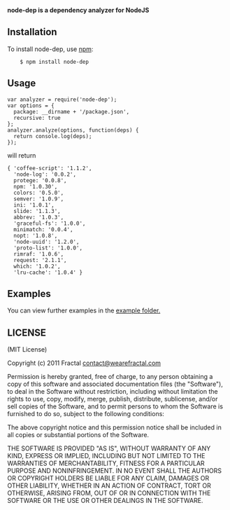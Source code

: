**node-dep is a dependency analyzer for NodeJS**


## Installation
    
To install node-dep, use [npm](http://github.com/isaacs/npm):

        $ npm install node-dep

## Usage

```
var analyzer = require('node-dep');
var options = {
  package: __dirname + '/package.json',
  recursive: true
};
analyzer.analyze(options, function(deps) {
  return console.log(deps);
});

```

will return

```
{ 'coffee-script': '1.1.2',
  'node-log': '0.0.2',
  protege: '0.0.8',
  npm: '1.0.30',
  colors: '0.5.0',
  semver: '1.0.9',
  ini: '1.0.1',
  slide: '1.1.3',
  abbrev: '1.0.3',
  'graceful-fs': '1.0.0',
  minimatch: '0.0.4',
  nopt: '1.0.8',
  'node-uuid': '1.2.0',
  'proto-list': '1.0.0',
  rimraf: '1.0.6',
  request: '2.1.1',
  which: '1.0.2',
  'lru-cache': '1.0.4' }

```
## Examples

You can view further examples in the [example folder.](https://github.com/wearefractal/node-dep/tree/master/examples)

## LICENSE

(MIT License)

Copyright (c) 2011 Fractal <contact@wearefractal.com>

Permission is hereby granted, free of charge, to any person obtaining
a copy of this software and associated documentation files (the
"Software"), to deal in the Software without restriction, including
without limitation the rights to use, copy, modify, merge, publish,
distribute, sublicense, and/or sell copies of the Software, and to
permit persons to whom the Software is furnished to do so, subject to
the following conditions:

The above copyright notice and this permission notice shall be
included in all copies or substantial portions of the Software.

THE SOFTWARE IS PROVIDED "AS IS", WITHOUT WARRANTY OF ANY KIND,
EXPRESS OR IMPLIED, INCLUDING BUT NOT LIMITED TO THE WARRANTIES OF
MERCHANTABILITY, FITNESS FOR A PARTICULAR PURPOSE AND
NONINFRINGEMENT. IN NO EVENT SHALL THE AUTHORS OR COPYRIGHT HOLDERS BE
LIABLE FOR ANY CLAIM, DAMAGES OR OTHER LIABILITY, WHETHER IN AN ACTION
OF CONTRACT, TORT OR OTHERWISE, ARISING FROM, OUT OF OR IN CONNECTION
WITH THE SOFTWARE OR THE USE OR OTHER DEALINGS IN THE SOFTWARE.
